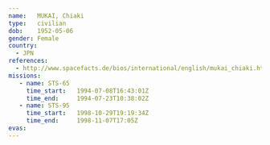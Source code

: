```yaml
---
name:	MUKAI, Chiaki
type:	civilian
dob:	1952-05-06
gender:	Female
country:
  - JPN
references:
  - http://www.spacefacts.de/bios/international/english/mukai_chiaki.htm
missions:
   - name: STS-65
     time_start:   1994-07-08T16:43:01Z
     time_end:     1994-07-23T10:38:02Z
   - name: STS-95
     time_start:   1998-10-29T19:19:34Z
     time_end:     1998-11-07T17:05Z
evas:
---
```

